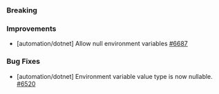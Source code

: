 ### Breaking


### Improvements


- [automation/dotnet] Allow null environment variables
  [#6687](https://github.com/pulumi/pulumi/pull/6687)

### Bug Fixes

- [automation/dotnet] Environment variable value type is now nullable.
  [#6520](https://github.com/pulumi/pulumi/pull/6520)
